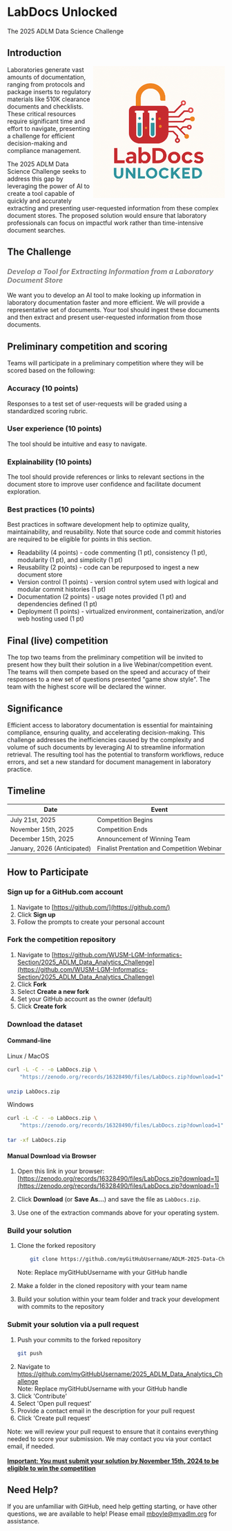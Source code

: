 # LabDocs Unlocked

The 2025 ADLM Data Science Challenge

## Introduction

<img align="right" src="./www/labdocs_unlocked_logo.png" width="305" >

Laboratories generate vast amounts of documentation, ranging from protocols and package inserts to regulatory materials like 510K clearance documents and checklists. These critical resources require significant time and effort to navigate, presenting a challenge for efficient decision-making and compliance management.

The 2025 ADLM Data Science Challenge seeks to address this gap by leveraging the power of AI to create a tool capable of quickly and accurately extracting and presenting user-requested information from these complex document stores. The proposed solution would ensure that laboratory professionals can focus on impactful work rather than time-intensive document searches.

## The Challenge

### <span style="color:gray"><i>Develop a Tool for Extracting Information from a Laboratory Document Store</i></span>

We want you to develop an AI tool to make looking up information in laboratory documentation faster and more efficient.
We will provide a representative set of documents. Your tool should ingest these documents and then extract and present user-requested information from those documents.

## Preliminary competition and scoring

Teams will participate in a preliminary competition where they will be scored based on the following:

### Accuracy (10 points)

Responses to a test set of user-requests will be graded using a standardized scoring rubric.

### User experience (10 points)

The tool should be intuitive and easy to navigate.

### Explainability (10 points)

The tool should provide references or links to relevant sections in the document store to improve user confidence and facilitate document exploration.

### Best practices (10 points)

Best practices in software development help to optimize quality, maintainability, and reusability.
Note that source code and commit histories are required to be eligible for points in this section.

- Readability (4 points) - code commenting (1 pt), consistency (1 pt), modularity (1 pt), and simplicity (1 pt)
- Reusability (2 points) - code can be repurposed to ingest a new document store
- Version control (1 points) - version control sytem used with logical and modular commit histories (1 pt)
- Documentation (2 points) - usage notes provided (1 pt) and dependencies defined (1 pt)
- Deployment (1 points) - virtualized environment, containerization, and/or web hosting used (1 pt)

## Final (live) competition

The top two teams from the preliminary competition will be invited to present how they built their solution in a live Webinar/competition event. The teams will then compete based on the speed and accuracy of their responses to a new set of questions presented "game show style". The team with the highest score will be declared the winner.

## Significance

Efficient access to laboratory documentation is essential for maintaining compliance, ensuring quality, and accelerating decision-making. This challenge addresses the inefficiencies caused by the complexity and volume of such documents by leveraging AI to streamline information retrieval. The resulting tool has the potential to transform workflows, reduce errors, and set a new standard for document management in laboratory practice.

## Timeline

| Date                        | Event                                       |
| --------------------------- | ------------------------------------------- |
| July 21st, 2025             | Competition Begins                          |
| November 15th, 2025         | Competition Ends                            |
| December 15th, 2025         | Announcement of Winning Team                |
| January, 2026 (Anticipated) | Finalist Prentation and Competition Webinar |

## How to Participate

### Sign up for a GitHub.com account

1. Navigate to [https://github.com/](https://github.com/)
2. Click **Sign up**
3. Follow the prompts to create your personal account

### Fork the competition repository

1. Navigate to [https://github.com/WUSM-LGM-Informatics-Section/2025_ADLM_Data_Analytics_Challenge](https://github.com/WUSM-LGM-Informatics-Section/2025_ADLM_Data_Analytics_Challenge)
2. Click **Fork**
3. Select **Create a new fork**
4. Set your GitHub account as the owner (default)
5. Click **Create fork**

### Download the dataset

#### Command-line

Linux / MacOS

```bash
curl -L -C - -o LabDocs.zip \
    "https://zenodo.org/records/16328490/files/LabDocs.zip?download=1"

unzip LabDocs.zip
```

Windows

```bash
curl -L -C - -o LabDocs.zip \
    "https://zenodo.org/records/16328490/files/LabDocs.zip?download=1"

tar -xf LabDocs.zip
```

#### Manual Download via Browser

1.  Open this link in your browser:
    [https://zenodo.org/records/16328490/files/LabDocs.zip?download=1](https://zenodo.org/records/16328490/files/LabDocs.zip?download=1)

2.  Click **Download** (or **Save As…**) and save the file as `LabDocs.zip`.
3.  Use one of the extraction commands above for your operating system.

### Build your solution

1. Clone the forked repository<br>

   ```bash
       git clone https://github.com/myGitHubUsername/ADLM-2025-Data-Challenge.git
   ```

   Note: Replace myGitHubUsername with your GitHub handle

2. Make a folder in the cloned repository with your team name
3. Build your solution within your team folder and track your development with commits to the repository

### Submit your solution via a pull request

1. Push your commits to the forked repository
   ```bash
   git push
   ```
2. Navigate to https://github.com/myGitHubUsername/2025_ADLM_Data_Analytics_Challenge<br>
   Note: Replace myGitHubUsername with your GitHub handle
3. Click 'Contribute'
4. Select 'Open pull request'
5. Provide a contact email in the description for your pull request
6. Click 'Create pull request'

Note: we will review your pull request to ensure that it contains everything needed to score your submission. We may contact you via your contact email, if needed. <br> <br>
<u><strong>Important: You must submit your solution by November 15th, 2024 to be eligible to win the competition</strong></u>

## Need Help?

If you are unfamiliar with GitHub, need help getting starting, or have other questions, we are available to help! Please email mboyle@myadlm.org for assistance.
